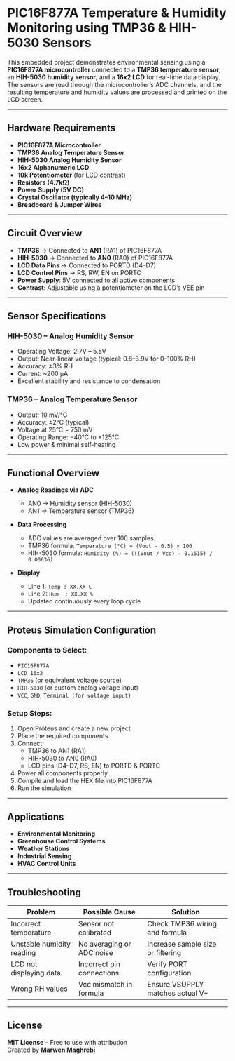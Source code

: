 # PIC16F877A Temperature & Humidity Monitoring using TMP36 & HIH-5030 Sensors

This embedded project demonstrates environmental sensing using a **PIC16F877A microcontroller** connected to a **TMP36 temperature sensor**, an **HIH-5030 humidity sensor**, and a **16x2 LCD** for real-time data display. The sensors are read through the microcontroller’s ADC channels, and the resulting temperature and humidity values are processed and printed on the LCD screen.

---

## Hardware Requirements  

- **PIC16F877A Microcontroller**  
- **TMP36 Analog Temperature Sensor**  
- **HIH-5030 Analog Humidity Sensor**  
- **16x2 Alphanumeric LCD**  
- **10k Potentiometer** (for LCD contrast)  
- **Resistors (4.7kΩ)**  
- **Power Supply (5V DC)**  
- **Crystal Oscillator (typically 4–10 MHz)**  
- **Breadboard & Jumper Wires**

---

## Circuit Overview  

- **TMP36** → Connected to **AN1** (RA1) of PIC16F877A  
- **HIH-5030** → Connected to **AN0** (RA0) of PIC16F877A  
- **LCD Data Pins** → Connected to PORTD (D4–D7)  
- **LCD Control Pins** → RS, RW, EN on PORTC  
- **Power Supply**: 5V connected to all active components  
- **Contrast**: Adjustable using a potentiometer on the LCD’s VEE pin  

---

## Sensor Specifications  

### HIH-5030 – Analog Humidity Sensor
- Operating Voltage: 2.7V – 5.5V  
- Output: Near-linear voltage (typical: 0.8–3.9V for 0–100% RH)  
- Accuracy: ±3% RH  
- Current: ~200 μA  
- Excellent stability and resistance to condensation

### TMP36 – Analog Temperature Sensor  
- Output: 10 mV/°C  
- Accuracy: ±2°C (typical)  
- Voltage at 25°C = 750 mV  
- Operating Range: −40°C to +125°C  
- Low power & minimal self-heating  

---

## Functional Overview  

- **Analog Readings via ADC**  
  - AN0 → Humidity sensor (HIH-5030)  
  - AN1 → Temperature sensor (TMP36)  

- **Data Processing**  
  - ADC values are averaged over 100 samples  
  - TMP36 formula: `Temperature (°C) = (Vout - 0.5) × 100`  
  - HIH-5030 formula: `Humidity (%) = (((Vout / Vcc) - 0.1515) / 0.00636)`  

- **Display**  
  - Line 1: `Temp : XX.XX C`  
  - Line 2: `Hum  : XX.XX %`  
  - Updated continuously every loop cycle

---

## Proteus Simulation Configuration  

### Components to Select:
- `PIC16F877A`  
- `LCD 16x2`  
- `TMP36` (or equivalent voltage source)  
- `HIH-5030` (or custom analog voltage input)  
- `VCC`, `GND`, `Terminal (for voltage input)`  

### Setup Steps:
1. Open Proteus and create a new project  
2. Place the required components  
3. Connect:
   - TMP36 to AN1 (RA1)
   - HIH-5030 to AN0 (RA0)
   - LCD pins (D4–D7, RS, EN) to PORTD & PORTC
4. Power all components properly  
5. Compile and load the HEX file into PIC16F877A  
6. Run the simulation

---

## Applications  

- **Environmental Monitoring**  
- **Greenhouse Control Systems**  
- **Weather Stations**  
- **Industrial Sensing**  
- **HVAC Control Units**  

---

## Troubleshooting  

| Problem                   | Possible Cause                  | Solution                         |
|---------------------------|----------------------------------|----------------------------------|
| Incorrect temperature     | Sensor not calibrated            | Check TMP36 wiring and formula   |
| Unstable humidity reading | No averaging or ADC noise        | Increase sample size or filtering|
| LCD not displaying data   | Incorrect pin connections        | Verify PORT configuration        |
| Wrong RH values           | Vcc mismatch in formula          | Ensure VSUPPLY matches actual V+ |

---

## License  
**MIT License** – Free to use with attribution  
Created by **Marwen Maghrebi**
